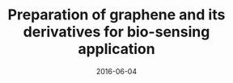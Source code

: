 ---
title: "Preparation of graphene and its derivatives for bio-sensing application"
collection: presentations
type: "presentation"
permalink: /talks/2016-06-04-talk-4
venue: "National conference on Nanoscience and Instrumentation Technology (NCNIT-2016)"
date: 2016-06-04
location: "NIT Kurukshetra, Haryana, India"
---